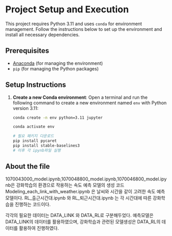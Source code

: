 # Project Setup and Execution

This project requires Python 3.11 and uses `conda` for environment management. Follow the instructions below to set up the environment and install all necessary dependencies.

## Prerequisites

- [Anaconda](https://www.anaconda.com/products/distribution) (for managing the environment)
- `pip` (for managing the Python packages)

## Setup Instructions

1. **Create a new Conda environment**:
   Open a terminal and run the following command to create a new environment named `env` with Python version 3.11:

   ```bash
   conda create -n env python=3.11 jupyter
   ```
   
   ```bash
   conda activate env
   ```
   ```bash
   # 필요 패키지 다운로드
   pip install pycaret
   pip install stable-baselines3
   # 이후 각 ipynb파일 실행
   ```
   

## About the file

1070043000_model.ipynb,1070048800_model.ipynb,1070046800_model.ipynb은 강화학습의 환경으로 작용하는 속도 예측 모델의 생성 코드
Modeling_each_link_with_weather.ipynb 은 날씨와 시간을 같이 고려한 속도 예측 모델이다.
RL_출근시간대.ipynb 와 RL_퇴근시간대.ipynb 는 각 시간대에 따른 강화학습을 진행하는 코드이다.

각각의 필요한 데이터는 DATA_LINK 와 DATA_RL로 구분해두었다. 예측모델은 DATA_LINK의 데이터를 활용하였으며, 강화학습과 관련된 모델생성은 DATA_RL의 데이터를 활용하여 진행하였다.
